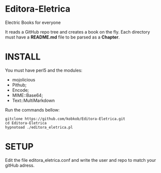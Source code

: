 # Editora-Eletrica
Electric Books for everyone

It reads a GitHub repo tree and creates a book on the fly. Each directory must have a __README.md__ file to be parsed as a __Chapter__. 

# INSTALL
You must have perl5 and the modules:

- mojolicious
- Pithub;
- Encode;
- MIME::Base64;
- Text::MultiMarkdown

Run the commands bellow:

```
gitclone https://github.com/kobkob/Editora-Eletrica.git
cd Editora-Eletrica
hypnotoad ./editora_eletrica.pl
```

# SETUP
Edit the file editora_eletrica.conf and write the user and repo to match your gitHub adress.
